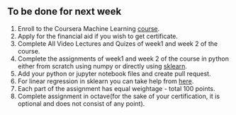## To be done for next week

1. Enroll to the Coursera Machine Learning [course](https://www.coursera.org/learn/machine-learning).
2. Apply for the financial aid if you wish to get certificate.
3. Complete All Video Lectures and Quizes of week1 and week 2 of the course.
4. Complete the assignments of week1 and week 2 of the course in python either from scratch using numpy or directly using [sklearn](https://scikit-learn.org/stable/modules/generated/sklearn.linear_model.LinearRegression.html).
5. Add your python or jupyter notebook files and create pull request.
6. For linear regression in sklearn you can take help from [here](https://jakevdp.github.io/PythonDataScienceHandbook/05.06-linear-regression.html).
7. Each part of the assignment has equal weightage - total 100 points.
8. Complete assignment in octave(for the sake of your certification, it is optional and does not consist of any point).
